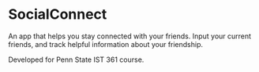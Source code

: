 # SocialConnect

An app that helps you stay connected with your friends. Input your current friends, and track helpful information about your friendship. 

Developed for Penn State IST 361 course. 
